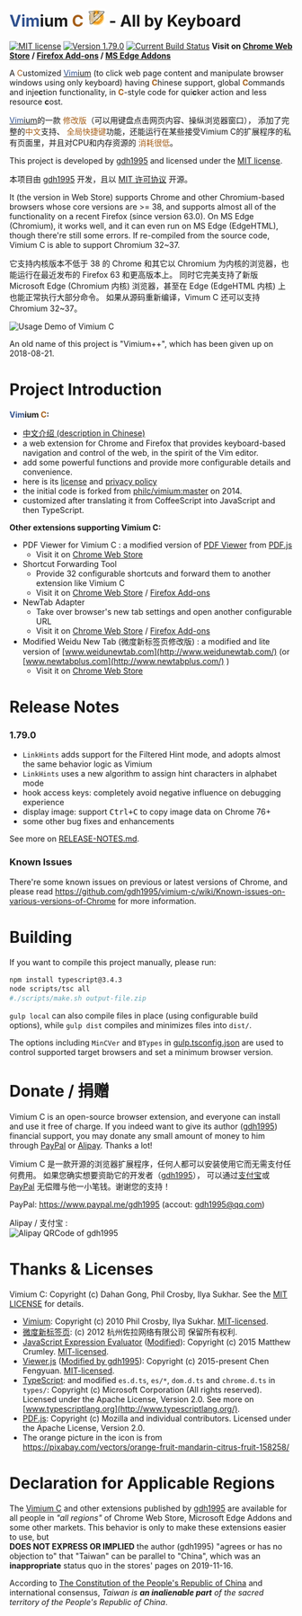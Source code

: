 <span style="color: #2f508e;">Vim</span>ium <span style="color: #a55e18;">C</span>
![Icon](icons/icon32.png) - All by Keyboard
===========================================

[![MIT license](https://img.shields.io/badge/license-MIT-blue.svg)](LICENSE.txt)
[![Version 1.79.0](https://img.shields.io/badge/release-1.79.0-orange.svg
  )](https://github.com/gdh1995/vimium-c/releases)
[![Current Build Status](https://travis-ci.org/gdh1995/vimium-c.svg?branch=master
  )](https://travis-ci.org/gdh1995/vimium-c)
**Visit on [Chrome Web Store](
  https://chrome.google.com/webstore/detail/vimium-c-all-by-keyboard/hfjbmagddngcpeloejdejnfgbamkjaeg/reviews
  ) /
[Firefox Add-ons](
  https://addons.mozilla.org/firefox/addon/vimium-c/
  ) /
[MS Edge Addons](
  https://microsoftedge.microsoft.com/addons/detail/aibcglbfblnogfjhbcmmpobjhnomhcdo
  )**

A <span style="color: #a55e18;">C</span>ustomized
  [<span style="color: #2f508e;">Vim</span>ium](https://github.com/philc/vimium)
  (to click web page content and manipulate browser windows using only keyboard)
  having <span style="color: #a55e18;">**C**</span>hinese support,
    global <span style="color: #a55e18;">**C**</span>ommands
    and inje**c**tion functionality,
  in <span style="color: #a55e18;">**C**</span>-style code for qui**c**ker action and less resource **c**ost.

[<span style="color: #2f508e;">Vim</span>ium](https://github.com/philc/vimium)的一款<span style="color: #a55e18;">
修改版</span>（可以用键盘点击网页内容、操纵浏览器窗口），
添加了完整的<span style="color: #a55e18;">中文</span>支持、<span style="color: #a55e18;">
全局快捷键</span>功能，还能运行在某些接受Vimium C的扩展程序的私有页面里，并且对CPU和内存资源的<span style="color: #a55e18;">
消耗很低</span>。

This project is developed by [gdh1995](https://github.com/gdh1995) and licensed under the [MIT license](LICENSE.txt).

本项目由 [gdh1995](https://github.com/gdh1995) 开发，且以 [MIT 许可协议](LICENSE.txt) 开源。

It (the version in Web Store) supports Chrome and other Chromium-based browsers whose core versions are >= 38,
  and supports almost all of the functionality on a recent Firefox (since version 63.0).
On MS Edge (Chromium), it works well, and it can even run on MS Edge (EdgeHTML), though there're still some errors.
If re-compiled from the source code, Vimium C is able to support Chromium 32~37.

它支持内核版本不低于 38 的 Chrome 和其它以 Chromium 为内核的浏览器，也能运行在最近发布的 Firefox 63 和更高版本上。
同时它完美支持了新版 Microsoft Edge (Chromium 内核) 浏览器，甚至在 Edge (EdgeHTML 内核) 上也能正常执行大部分命令。
如果从源码重新编译，Vimum C 还可以支持 Chromium 32~37。

![Usage Demo of Vimium C](https://gdh1995.cn/vimium-c/demo.gif)

An old name of this project is "Vimium++", which has been given up on 2018-08-21.


# Project Introduction

__<span style="color: #2f508e;">Vim</span>ium <span style="color: #a55e18;">C</span>:__

* [中文介绍 (description in Chinese)](README_zh.md)
* a web extension for Chrome and Firefox that provides keyboard-based navigation and control
    of the web, in the spirit of the Vim editor.
* add some powerful functions and provide more configurable details and convenience.
* here is its [license](LICENSE.txt) and [privacy policy](PRIVACY-POLICY.md)
* the initial code is forked from [philc/vimium:master](https://github.com/philc/vimium) on 2014.
* customized after translating it from CoffeeScript into JavaScript and then TypeScript.

__Other extensions supporting Vimium C:__

* PDF Viewer for Vimium C
  : a modified version of [PDF Viewer](https://chrome.google.com/webstore/detail/pdf-viewer/oemmndcbldboiebfnladdacbdfmadadm)
    from [PDF.js](https://github.com/mozilla/pdf.js/)
  * Visit it on [Chrome Web Store](
      https://chrome.google.com/webstore/detail/pdf-viewer-for-vimium-c/nacjakoppgmdcpemlfnfegmlhipddanj)
* Shortcut Forwarding Tool
  * Provide 32 configurable shortcuts and forward them to another extension like Vimium C
  * Visit it on [Chrome Web Store](
      https://chrome.google.com/webstore/detail/shortcut-forwarding-tool/clnalilglegcjmlgenoppklmfppddien) /
    [Firefox Add-ons](https://addons.mozilla.org/en-US/firefox/addon/shortcut-forwarding-tool/)
* NewTab Adapter
  * Take over browser's new tab settings and open another configurable URL
  * Visit it on [Chrome Web Store](
      https://chrome.google.com/webstore/detail/newtab-adapter/cglpcedifkgalfdklahhcchnjepcckfn) /
    [Firefox Add-ons](https://addons.mozilla.org/en-US/firefox/addon/newtab-adapter/)
* Modified Weidu New Tab (微度新标签页修改版)
  : a modified and lite version of [www.weidunewtab.com](http://www.weidunewtab.com/) (or
      [www.newtabplus.com](http://www.newtabplus.com/) )
  * Visit it on [Chrome Web Store](
      https://chrome.google.com/webstore/detail/微度新标签页修改版/hdnehngglnbnehkfcidabjckinphnief)


# Release Notes

### 1.79.0
* `LinkHints` adds support for the Filtered Hint mode, and adopts almost the same behavior logic as Vimium
* `LinkHints` uses a new algorithm to assign hint characters in alphabet mode
* hook access keys: completely avoid negative influence on debugging experience
* display image: support <kbd>Ctrl+C</kbd> to copy image data on Chrome 76+
* some other bug fixes and enhancements

See more on [RELEASE-NOTES.md](https://github.com/gdh1995/vimium-c/blob/master/RELEASE-NOTES.md).

### Known Issues

There're some known issues on previous or latest versions of Chrome,
and please read https://github.com/gdh1995/vimium-c/wiki/Known-issues-on-various-versions-of-Chrome
  for more information.


# Building

If you want to compile this project manually, please run:

``` bash
npm install typescript@3.4.3
node scripts/tsc all
#./scripts/make.sh output-file.zip
```

`gulp local` can also compile files in place (using configurable build options),
while `gulp dist` compiles and minimizes files into `dist/`.

The options including `MinCVer` and `BTypes` in [gulp.tsconfig.json](scripts/gulp.tsconfig.json)
  are used to control supported target browsers and set a minimum browser version.


# Donate / 捐赠

<a name="donate"></a>
Vimium C is an open-source browser extension, and everyone can install and use it free of charge.
If you indeed want to give its author ([gdh1995](https://gdh1995.cn/)) financial support,
you may donate any small amount of money to him through [PayPal](https://www.paypal.com/)
  or [Alipay](https://intl.alipay.com/). Thanks a lot!

Vimium C 是一款开源的浏览器扩展程序，任何人都可以安装使用它而无需支付任何费用。
如果您确实想要资助它的开发者（[gdh1995](https://gdh1995.cn/)），
可以通过[支付宝](https://www.alipay.com/)或 [PayPal](https://www.paypal.com/)
无偿赠与他一小笔钱。谢谢您的支持！

PayPal: https://www.paypal.me/gdh1995 (accout: gdh1995@qq.com)

Alipay / 支付宝 : <br/>
![Alipay QRCode of gdh1995](https://gdh1995.cn/alipay-recv-money.png)


# Thanks & Licenses

Vimium C: Copyright (c) Dahan Gong, Phil Crosby, Ilya Sukhar.
See the [MIT LICENSE](LICENSE.txt) for details.

* [Vimium](https://github.com/philc/vimium):
  Copyright (c) 2010 Phil Crosby, Ilya Sukhar.
  [MIT-licensed](https://github.com/philc/vimium/blob/master/MIT-LICENSE.txt).
* [微度新标签页](http://www.weidunewtab.com/):
  (c) 2012 杭州佐拉网络有限公司 保留所有权利.
* [JavaScript Expression Evaluator](https://github.com/silentmatt/expr-eval)
  ([Modified](https://github.com/gdh1995/js-expression-eval)):
  Copyright (c) 2015 Matthew Crumley.
  [MIT-licensed](https://github.com/silentmatt/expr-eval/blob/master/LICENSE.txt).
* [Viewer.js](https://github.com/fengyuanchen/viewerjs)
  ([Modified by gdh1995](https://github.com/gdh1995/viewerjs)):
  Copyright (c) 2015-present Chen Fengyuan.
  [MIT-licensed](https://github.com/fengyuanchen/viewerjs/blob/master/LICENSE).
* [TypeScript](https://github.com/Microsoft/TypeScript):
    and modified `es.d.ts`, `es/*`, `dom.d.ts` and `chrome.d.ts` in `types/`:
  Copyright (c) Microsoft Corporation (All rights reserved).
  Licensed under the Apache License, Version 2.0.
  See more on [www.typescriptlang.org](http://www.typescriptlang.org/).
* [PDF.js](https://github.com/mozilla/pdf.js/):
  Copyright (c) Mozilla and individual contributors.
  Licensed under the Apache License, Version 2.0.
* The orange picture in the icon is from https://pixabay.com/vectors/orange-fruit-mandarin-citrus-fruit-158258/

# Declaration for Applicable Regions

The [Vimium C](https://chrome.google.com/webstore/detail/vimium-c-all-by-keyboard/hfjbmagddngcpeloejdejnfgbamkjaeg)
    and other extensions published by [gdh1995](https://github.com/gdh1995)
    are available for all people in *"all regions"*
    of Chrome Web Store, Microsoft Edge Addons and some other markets.
This behavior is only to make these extensions easier to use, but<br>
**DOES NOT EXPRESS OR IMPLIED** the author (gdh1995) "agrees or has no objection to"
    that "Taiwan" can be parallel to "China",
    which was an **inappropriate** status quo in the stores' pages on 2019-11-16.

According to [The Constitution of the People's Republic of China](
    http://www.npc.gov.cn/npc/c505/201803/e87e5cd7c1ce46ef866f4ec8e2d709ea.shtml)
    and international consensus,
*Taiwan is **an inalienable part** of the sacred territory of the People's Republic of China*.
